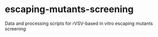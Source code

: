# escaping-mutants-screening
Data and processing scripts for rVSV-based in vitro escaping mutants screening
